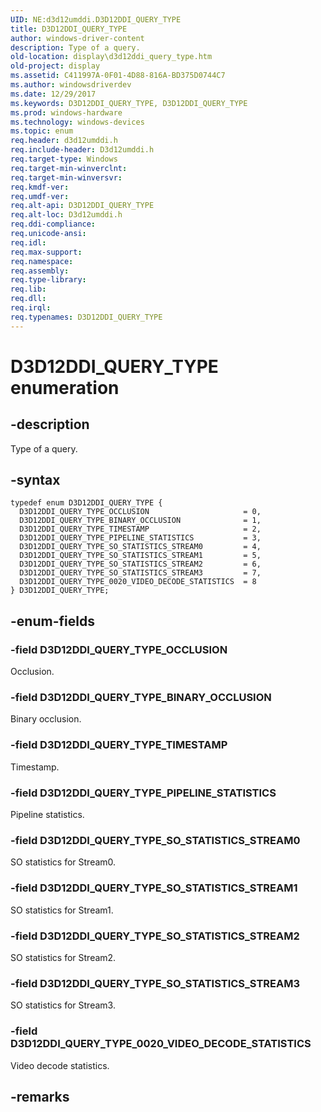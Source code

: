 ```yaml
---
UID: NE:d3d12umddi.D3D12DDI_QUERY_TYPE
title: D3D12DDI_QUERY_TYPE
author: windows-driver-content
description: Type of a query.
old-location: display\d3d12ddi_query_type.htm
old-project: display
ms.assetid: C411997A-0F01-4D88-816A-BD375D0744C7
ms.author: windowsdriverdev
ms.date: 12/29/2017
ms.keywords: D3D12DDI_QUERY_TYPE, D3D12DDI_QUERY_TYPE
ms.prod: windows-hardware
ms.technology: windows-devices
ms.topic: enum
req.header: d3d12umddi.h
req.include-header: D3d12umddi.h
req.target-type: Windows
req.target-min-winverclnt: 
req.target-min-winversvr: 
req.kmdf-ver: 
req.umdf-ver: 
req.alt-api: D3D12DDI_QUERY_TYPE
req.alt-loc: D3d12umddi.h
req.ddi-compliance: 
req.unicode-ansi: 
req.idl: 
req.max-support: 
req.namespace: 
req.assembly: 
req.type-library: 
req.lib: 
req.dll: 
req.irql: 
req.typenames: D3D12DDI_QUERY_TYPE
---
```


# D3D12DDI_QUERY_TYPE enumeration



## -description
Type of a query.



## -syntax

````
typedef enum D3D12DDI_QUERY_TYPE { 
  D3D12DDI_QUERY_TYPE_OCCLUSION                     = 0,
  D3D12DDI_QUERY_TYPE_BINARY_OCCLUSION              = 1,
  D3D12DDI_QUERY_TYPE_TIMESTAMP                     = 2,
  D3D12DDI_QUERY_TYPE_PIPELINE_STATISTICS           = 3,
  D3D12DDI_QUERY_TYPE_SO_STATISTICS_STREAM0         = 4,
  D3D12DDI_QUERY_TYPE_SO_STATISTICS_STREAM1         = 5,
  D3D12DDI_QUERY_TYPE_SO_STATISTICS_STREAM2         = 6,
  D3D12DDI_QUERY_TYPE_SO_STATISTICS_STREAM3         = 7,
  D3D12DDI_QUERY_TYPE_0020_VIDEO_DECODE_STATISTICS  = 8
} D3D12DDI_QUERY_TYPE;
````


## -enum-fields

### -field D3D12DDI_QUERY_TYPE_OCCLUSION

Occlusion.


### -field D3D12DDI_QUERY_TYPE_BINARY_OCCLUSION

Binary occlusion.


### -field D3D12DDI_QUERY_TYPE_TIMESTAMP

Timestamp.


### -field D3D12DDI_QUERY_TYPE_PIPELINE_STATISTICS

Pipeline statistics.


### -field D3D12DDI_QUERY_TYPE_SO_STATISTICS_STREAM0

SO statistics for Stream0.


### -field D3D12DDI_QUERY_TYPE_SO_STATISTICS_STREAM1

SO statistics for Stream1.


### -field D3D12DDI_QUERY_TYPE_SO_STATISTICS_STREAM2

SO statistics for Stream2.


### -field D3D12DDI_QUERY_TYPE_SO_STATISTICS_STREAM3

SO statistics for Stream3.


### -field D3D12DDI_QUERY_TYPE_0020_VIDEO_DECODE_STATISTICS

Video decode statistics.


## -remarks

